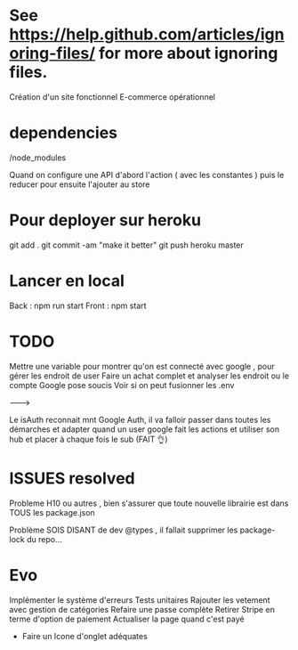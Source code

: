 # See https://help.github.com/articles/ignoring-files/ for more about ignoring files.

Création d'un site fonctionnel E-commerce opérationnel

# dependencies

/node_modules

Quand on configure une API d'abord l'action ( avec les constantes ) puis le reducer pour ensuite l'ajouter au store

# Pour deployer sur heroku

git add .
git commit -am "make it better"
git push heroku master

# Lancer en local

Back : npm run start
Front : npm start

# TODO

Mettre une variable pour montrer qu'on est connecté avec google , pour gérer les endroit de user
Faire un achat complet et analyser les endroit ou le compte Google pose soucis
Voir si on peut fusionner les .env

--->

Le isAuth reconnait mnt Google Auth, il va falloir passer dans toutes les démarches et adapter quand un user google fait les actions et utiliser son hub et placer à chaque fois le sub (FAIT 👌)

# ISSUES resolved

Probleme H10 ou autres , bien s'assurer que toute nouvelle librairie est dans TOUS les package.json

Problème SOIS DISANT de dev @types , il fallait supprimer les package-lock du repo...

# Evo

Implémenter le système d'erreurs
Tests unitaires
Rajouter les vetement avec gestion de catégories
Refaire une passe complète
Retirer Stripe en terme d'option de paiement
Actualiser la page quand c'est payé

- Faire un Icone d'onglet adéquates
